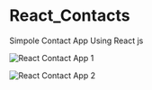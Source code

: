 # React_Contacts
Simpole Contact App Using React js



![React Contact App 1](https://user-images.githubusercontent.com/99383107/230096835-cf541800-34bb-4121-bc7c-73c22dfe291e.png)



![React Contact App 2](https://user-images.githubusercontent.com/99383107/230096851-8e3c0c5e-0ebe-4425-a69e-edab4550f215.png)
